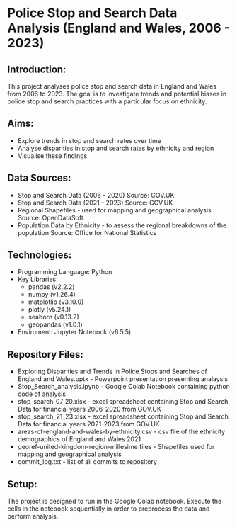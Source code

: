 # Police Stop and Search Data Analysis (England and Wales, 2006 - 2023)

## Introduction:
This project analyses police stop and search data in England and Wales from 2006 to 2023.
The goal is to investigate trends and potential biases in police stop and search practices with a particular focus on ethnicity.

## Aims:
- Explore trends in stop and search rates over time
- Analyse disparities in stop and search rates by ethnicity and region
- Visualise these findings

## Data Sources:
- Stop and Search Data (2006 - 2020)
      Source: GOV.UK
- Stop and Search Data (2021 - 2023)
      Source: GOV.UK
- Regional Shapefiles - used for mapping and geographical analysis
      Source: OpenDataSoft
- Population Data by Ethnicity - to assess the regional breakdowns of the population
      Source: Office for National Statistics

## Technologies:
- Programming Language: Python
- Key Libraries:
    - pandas (v2.2.2)
    - numpy (v1.26.4)
    - matplotlib (v3.10.0)
    - plotly (v5.24.1)
    - seaborn (v0.13.2)
    - geopandas (v1.0.1)
- Enviroment: Jupyter Notebook (v6.5.5)

## Repository Files:
- Exploring Disparities and Trends in Police Stops and Searches of England and Wales.pptx
        - Powerpoint presentation presenting analaysis
- Stop_Search_analysis.ipynb
        - Google Colab Notebook containing python code of analysis
- stop_search_07_20.xlsx
        - excel spreadsheet containing Stop and Search Data for financial years 2006-2020 from GOV.UK
- stop_search_21_23.xlsx
        - excel spreadsheet containing Stop and Search Data for financial years 2021-2023 from GOV.UK
- areas-of-england-and-wales-by-ethnicity.csv
        - csv file of the ethnicity demographics of England and Wales 2021
- georef-united-kingdom-region-millesime files
        - Shapefiles used for mapping and geographical analysis
- commit_log.txt
        - list of all commits to repository


## Setup:
The project is designed to run in the Google Colab notebook. 
Execute the cells in the notebook sequentially in order to preprocess the data and perform analysis.
